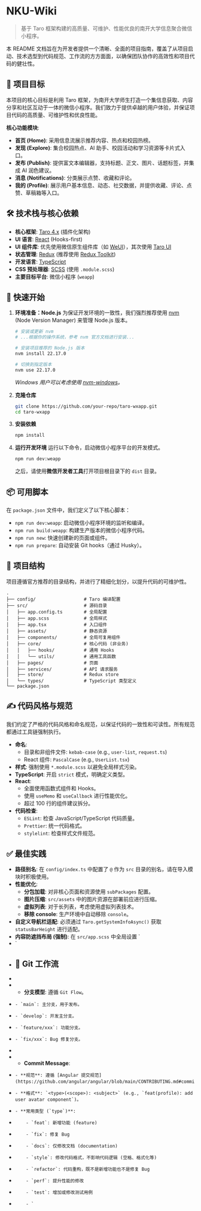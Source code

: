 # NKU-Wiki

> 基于 Taro 框架构建的高质量、可维护、性能优良的南开大学信息聚合微信小程序。

本 README 文档旨在为开发者提供一个清晰、全面的项目指南，覆盖了从项目启动、技术选型到代码规范、工作流的方方面面，以确保团队协作的高效性和项目代码的健壮性。

## 🎯 项目目标

本项目的核心目标是利用 Taro 框架，为南开大学师生打造一个集信息获取、内容分享和社区互动于一体的微信小程序。我们致力于提供卓越的用户体验，并保证项目代码的高质量、可维护性和优良性能。

**核心功能模块**:
- **首页 (Home)**: 采用信息流展示推荐内容、热点和校园热榜。
- **发现 (Explore)**: 集合校园热点、AI 助手、校园活动和学习资源等卡片式入口。
- **发布 (Publish)**: 提供富文本编辑器，支持标题、正文、图片、话题标签，并集成 AI 润色建议。
- **消息 (Notifications)**: 分类展示点赞、收藏和评论。
- **我的 (Profile)**: 展示用户基本信息、动态、社交数据，并提供收藏、评论、点赞、草稿箱等入口。

## 🛠️ 技术栈与核心依赖

- **核心框架**: [Taro 4.x](https://docs.taro.zone/docs) (插件化架构)
- **UI 语言**: [React](https://reactjs.org/) (Hooks-first)
- **UI 组件库**: 优先使用微信原生组件库（如 [WeUI](https://weui.io/)），其次使用 [Taro UI](https://taro-ui.jd.com/)
- **状态管理**: [Redux](https://redux.js.org/) (推荐使用 [Redux Toolkit](https://redux-toolkit.js.org/))
- **开发语言**: [TypeScript](https://www.typescriptlang.org/)
- **CSS 预处理器**: [SCSS](https://sass-lang.com/) (使用 `.module.scss`)
- **主要目标平台**: 微信小程序 (`weapp`)

## 🚀 快速开始

1.  **环境准备：Node.js**
    为保证开发环境的一致性，我们强烈推荐使用 [nvm](https://github.com/nvm-sh/nvm) (Node Version Manager) 来管理 Node.js 版本。

    ```bash
    # 安装或更新 nvm
    # ...根据你的操作系统，参考 nvm 官方文档进行安装...

    # 安装项目推荐的 Node.js 版本
    nvm install 22.17.0

    # 切换到指定版本
    nvm use 22.17.0
    ```
    *Windows 用户可以考虑使用 [nvm-windows](https://github.com/coreybutler/nvm-windows)。*

2.  **克隆仓库**
    ```bash
    git clone https://github.com/your-repo/taro-wxapp.git
    cd taro-wxapp
    ```

3.  **安装依赖**
    ```bash
    npm install
    ```

4.  **运行开发环境**
    运行以下命令，启动微信小程序平台的开发模式。
    ```bash
    npm run dev:weapp
    ```
    之后，请使用**微信开发者工具**打开项目根目录下的 `dist` 目录。

## 📦 可用脚本

在 `package.json` 文件中，我们定义了以下核心脚本：

- `npm run dev:weapp`: 启动微信小程序环境的监听和编译。
- `npm run build:weapp`: 构建生产版本的微信小程序代码。
- `npm run new`: 快速创建新的页面或组件。
- `npm run prepare`: 自动安装 Git hooks（通过 Husky）。

## 📁 项目结构

项目遵循官方推荐的目录结构，并进行了精细化划分，以提升代码的可维护性。
```
.
├── config/                  # Taro 编译配置
├── src/                     # 源码目录
│   ├── app.config.ts        # 全局配置
│   ├── app.scss             # 全局样式
│   ├── app.tsx              # 入口组件
│   ├── assets/              # 静态资源
│   ├── components/          # 全局可复用组件
│   ├── core/                # 核心代码 (非业务)
│   │   ├── hooks/           # 通用 Hooks
│   │   └── utils/           # 通用工具函数
│   ├── pages/               # 页面
│   ├── services/            # API 请求服务
│   ├── store/               # Redux store
│   └── types/               # TypeScript 类型定义
└── package.json
```

## ✍️ 代码风格与规范

我们约定了严格的代码风格和命名规范，以保证代码的一致性和可读性。所有规范都通过工具链强制执行。

- **命名**:
    - 目录和非组件文件: `kebab-case` (e.g., `user-list`, `request.ts`)
    - React 组件: `PascalCase` (e.g., `UserList.tsx`)
- **样式**: 强制使用 `*.module.scss` 以避免全局样式污染。
- **TypeScript**: 开启 `strict` 模式，明确定义类型。
- **React**:
    - 全面使用函数式组件和 Hooks。
    - 使用 `useMemo` 和 `useCallback` 进行性能优化。
    - 超过 100 行的组件建议拆分。
- **代码检查**:
    - `ESLint`: 检查 JavaScript/TypeScript 代码质量。
    - `Prettier`: 统一代码格式。
    - `stylelint`: 检查样式文件规范。

## ✅ 最佳实践

- **路径别名**: 在 `config/index.ts` 中配置了 `@` 作为 `src` 目录的别名，请在导入模块时积极使用。
- **性能优化**:
    - **分包加载**: 对非核心页面和资源使用 `subPackages` 配置。
    - **图片压缩**: `src/assets` 中的图片资源在部署前应进行压缩。
    - **虚拟列表**: 对于长列表，考虑使用虚拟列表技术。
    - **移除 console**: 生产环境中自动移除 `console`。
- **自定义导航栏适配**: 必须通过 `Taro.getSystemInfoAsync()` 获取 `statusBarHeight` 进行适配。
- **内容防遮挡布局 (强制)**: 在 `src/app.scss` 中全局设置 `
- `
- ## 🌿 Git 工作流
- 
- - **分支模型**: 遵循 `Git Flow`。
-     - `main`: 主分支，用于发布。
-     - `develop`: 开发主分支。
-     - `feature/xxx`: 功能分支。
-     - `fix/xxx`: Bug 修复分支。
- 
- - **Commit Message**:
-     - **规范**: 遵循 [Angular 提交规范](https://github.com/angular/angular/blob/main/CONTRIBUTING.md#commit)。
-     - **格式**: `<type>(<scope>): <subject>` (e.g., `feat(profile): add user avatar component`)。
-     - **常用类型 (`type`)**:
-         - `feat`: 新增功能 (feature)
-         - `fix`: 修复 Bug
-         - `docs`: 仅修改文档 (documentation)
-         - `style`: 修改代码格式，不影响代码逻辑 (空格、格式化等)
-         - `refactor`: 代码重构，既不是新增功能也不是修复 Bug
-         - `perf`: 提升性能的修改
-         - `test`: 增加或修改测试用例
-         - `